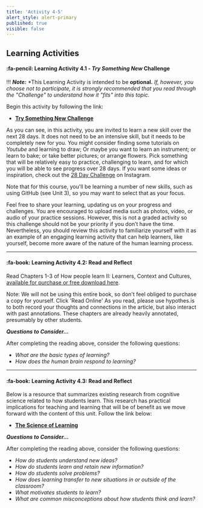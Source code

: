 ```yaml
---
title: 'Activity 4-5'
alert_style: alert-primary
published: true
visible: false
---
```


## Learning Activities

#### :fa-pencil: Learning Activity 4.1 - *Try Something New* Challenge

!!! ***Note:*** *This Learning Activity is intended to be **optional.** *If, however, you choose not to participate, it is strongly recommended that you read through the "Challenge" to understand how it "fits" into this topic.*

Begin this activity by following the link:

 - [**Try Something New Challenge**](http://anth101.com/challenge3/)

As you can see, in this activity, you are invited to learn a new skill over the next 28 days. It does not need to be an intensive skill, but it needs to be completely new for you. You might consider finding some tutorials on *Youtube* and learning to draw; Or maybe you want to learn an instrument; or learn to bake; or take better pictures; or arrange flowers. Pick something that will be relatively easy to practice, challenging to learn, and for which you will be able to see progress over 28 days. If you want some ideas or inspiration, check out the [28 Day Challenge](https://www.instagram.com/explore/tags/anth101challenge3/) on Instagram.

Note that for this course, you'll be learning a number of new skills, such as using GitHub (see Unit 3), so you may want to select that as your focus.

Feel free to share your learning, updating us on your progress and challenges. You are encouraged to upload media such as photos, video, or audio of your practice sessions. However, this is not a graded activity so this challenge should not be your priority if you don’t have the time. Nevertheless, you should review this activity to familiarize yourself with it as an example of an engaging learning activity that can help learners, like yourself, become more aware of the nature of the human learning process.

---

#### :fa-book: Learning Activity 4.2: Read and Reflect

Read Chapters 1-3 of How people learn II: Learners, Context and Cultures, [available for purchase or free download here](https://www.nap.edu/catalog/24783).

Note: We will not be using this entire book, so don't feel obliged to purchase a copy for yourself.
Click 'Read Online' As you read, please use hypothes.is to both record your thoughts and connections in the article, but also interact with past annotations. These chapters are already heavily annotated, presumably by other students.

***Questions  to Consider...***

After completing the reading above, consider the following questions:

 - *What are the basic types of learning?*
 - *How does the human brain respond to learning?*

---

#### :fa-book: Learning Activity 4.3: Read and Reflect

Below is a resource that summarizes existing research from cognitive science related to how students learn. This research has practical implications for teaching and learning that will be of benefit as we move forward with the content of this unit. Follow the link below:

 - [**The Science of Learning**](https://deansforimpact.org/wp-content/uploads/2016/12/The_Science_of_Learning.pdf)

***Questions to Consider...***

After completing the reading above, consider the following questions:

 - *How do students understand new ideas?*
 - *How do students learn and retain new information?*
 - *How do students solve problems?*
 - *How does learning transfer to new situations in or outside of the classroom?*
 - *What motivates students to learn?*
 - *What are common misconceptions about how students think and learn?*
